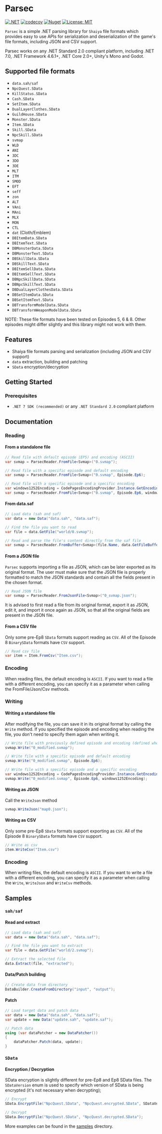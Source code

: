 # Parsec

[![.NET](https://github.com/matigramirez/Parsec/actions/workflows/build.yml/badge.svg?branch=main)](https://github.com/matigramirez/Parsec/actions/workflows/dotnet.yml)
[![codecov](https://codecov.io/github/matigramirez/Parsec/branch/main/graph/badge.svg?token=XJSNSRDLTP)](https://codecov.io/github/matigramirez/Parsec)
[![Nuget](https://img.shields.io/nuget/v/Parsec.svg)](https://www.nuget.org/packages/Parsec/)
[![License: MIT](https://img.shields.io/badge/License-MIT-yellow.svg)](https://opensource.org/licenses/MIT)

`Parsec` is a simple .NET parsing library for `Shaiya` file formats which provides easy to use APIs
for serialization and deserialization of the game's file formats, including JSON and CSV support.

Parsec works on any .NET Standard 2.0 compliant platform, including .NET 7.0, .NET Framework 4.6.1+, .NET Core 2.0+,
Unity's Mono and Godot.

## Supported file formats

- `data.sah/saf`
- `NpcQuest.SData`
- `KillStatus.SData`
- `Cash.SData`
- `SetItem.SData`
- `DualLayerClothes.SData`
- `GuildHouse.SData`
- `Monster.SData`
- `Item.SData`
- `Skill.SData`
- `NpcSkill.SData`
- `svmap`
- `WLD`
- `ANI`
- `3DC`
- `3DO`
- `3DE`
- `MLT`
- `ITM`
- `SMOD`
- `EFT`
- `seff`
- `zon`
- `ALT`
- `VAni`
- `MAni`
- `MLX`
- `MON`
- `CTL`
- `dat` (Cloth/Emblem)
- `DBItemData.SData`
- `DBItemText.SData`
- `DBMonsterData.SData`
- `DBMonsterText.SData`
- `DBSkillData.SData`
- `DBSkillText.SData`
- `DBItemSellData.SData`
- `DBItemSellText.SData`
- `DBNpcSkillData.SData`
- `DBNpcSkillText.SData`
- `DBDualLayerClothesData.SData`
- `DBSetItemData.SData`
- `DBSetItemText.SData`
- `DBTransformModelData.SData`
- `DBTransformWeaponModelData.SData`

NOTE: These file formats have been tested on Episodes 5, 6 & 8. Other episodes might differ slightly and this library
might not work with them.

## Features

- Shaiya file formats parsing and serialization (including JSON and CSV support)
- `data` extraction, building and patching
- `SData` encryption/decryption

## Getting Started

### Prerequisites

- `.NET 7 SDK (recommended)` or any `.NET Standard 2.0` compliant platform

## Documentation

### Reading

#### From a standalone file

```cs
// Read file with default episode (EP5) and encoding (ASCII)
var svmap = ParsecReader.FromFile<Svmap>("0.svmap");

// Read file with a specific episode and default encoding
var svmap = ParsecReader.FromFile<Svmap>("0.svmap", Episode.Ep6);

// Read file with a specific episode and a specific encoding
var windows1252Encoding = CodePagesEncodingProvider.Instance.GetEncoding(1252);
var svmap = ParsecReader.FromFile<Svmap>("0.svmap", Episode.Ep6, windows1252Encoding);
```

#### From data.saf

```cs
// Load data (sah and saf)
var data = new Data("data.sah", "data.saf");

// Find the file you want to read
var file = data.GetFile("world/0.svmap");

// Read and parse the file's content directly from the saf file
var svmap = ParsecReader.FromBuffer<Svmap>(file.Name, data.GetFileBuffer(file));
```

#### From a JSON file

`Parsec` supports importing a file as JSON, which can be later exported as its original format. The user must make sure
that the JSON file is properly formatted to match the JSON standards and contain all the fields present in the chosen
format.

```cs
// Read JSON file
var svmap = ParsecReader.FromJsonFile<Svmap>("0_svmap.json");
```

It is advised to first read a file from its original format, export it as JSON, edit it, and import it once again as
JSON, so that all the original fields are present in the JSON file.

#### From a CSV file

Only some pre-Ep8 `SData` formats support reading as `CSV`.
All of the Episode 8 `BinarySData` formats have `CSV` support.

```cs
// Read csv file
var item = Item.FromCsv("Item.csv");
```

### Encoding

When reading files, the default encoding is `ASCII`. If you want to read a file with a different encoding, you can
specify it as a parameter when calling the FromFile/Json/Csv methods.

### Writing

#### Writing a standalone file

After modifying the file, you can save it in its original format by calling the `Write` method. If you specified
the episode and encoding when reading the file, you don't need to specify them again when writing it.

```cs
// Write file with previously defined episode and encoding (defined when reading the file)
svmap.Write("0_modified.svmap");

// Write file with a specific episode and default encoding
svmap.Write("0_modified.svmap", Episode.Ep6);

// Write file with a specific episode and a specific encoding
var windows1252Encoding = CodePagesEncodingProvider.Instance.GetEncoding(1252);
svmap.Write("0_modified.svmap", Episode.Ep6, windows1252Encoding);
```

#### Writing as JSON

Call the `WriteJson` method

```cs
svmap.WriteJson("map0.json");
```

#### Writing as CSV

Only some pre-Ep8 `SData` formats support exporting as `CSV`.
All of the Episode 8 `BinarySData` formats have `CSV` support.

```cs
// Write as csv
item.WriteCsv("Item.csv")
```

### Encoding

When writing files, the default encoding is `ASCII`. If you want to write a file with a different encoding, you can
specify it as a parameter when calling the `Write`, `WriteJson` and `WriteCsv` methods.

## Samples

### `sah/saf`

#### Read and extract

```cs
// Load data (sah and saf)
var data = new Data("data.sah", "data.saf");

// Find the file you want to extract
var file = data.GetFile("world/2.svmap");

// Extract the selected file
data.Extract(file, "extracted");
```

#### Data/Patch building

```cs
// Create data from directory
DataBuilder.CreateFromDirectory("input", "output");
```

#### Patch

```cs
// Load target data and patch data
var data = new Data("data.sah", "data.saf");
var update = new Data("update.sah", "update.saf");

// Patch data
using (var dataPatcher = new DataPatcher())
{
    dataPatcher.Patch(data, update);
}
```

### `SData`

#### Encryption / Decryption

SData encryption is slightly different for pre-Ep8 and Ep8 SData files. The `SDataVersion` enum is used to specify
which version of SData is being encrypted (it's not necessary when decrypting);

```cs
// Encrypt
SData.EncryptFile("NpcQuest.SData", "NpcQuest.encrypted.SData", SDataVersion.Regular);

// Decrypt
SData.DecryptFile("NpcQuest.SData", "NpcQuest.decrypted.SData");
```

More examples can be found in the [samples](https://github.com/matigramirez/Parsec/tree/main/samples) directory.
